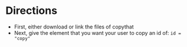 # Directions
- First, either download or link the files of copythat
- Next, give the element that you want your user to copy an id of: `id = "copy"`
